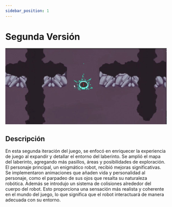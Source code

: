 ```yaml
---
sidebar_position: 1
---
```


# Segunda Versión
![](./elements/imagV2.JPG)
## Descripción



En esta segunda iteración del juego, se enfocó en enriquecer la experiencia de juego al expandir y detallar el entorno del laberinto. Se amplió el mapa del laberinto, agregando más pasillos, áreas y posibilidades de exploración.
El personaje principal, un enigmático robot, recibió mejoras significativas. Se implementaron animaciones que añaden vida y personalidad al personaje, como el parpadeo de sus ojos que resalta su naturaleza robótica.
Además se introdujo un sistema de colisiones alrededor del cuerpo del robot. Esto proporciona una sensación más realista y coherente en el mundo del juego, lo que significa que el robot interactuará de manera adecuada con su entorno.